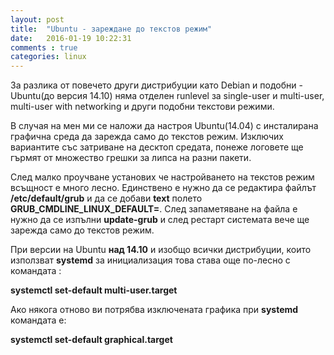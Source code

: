 ```yaml
---
layout: post
title:  "Ubuntu - зареждане до текстов режим"
date:   2016-01-19 10:22:31
comments : true
categories: linux
---
```



За разлика от повечето други дистрибуции като Debian и подобни - Ubuntu(до версия 14.10) няма отделен runlevel за single-user и multi-user, multi-user with networking и други подобни текстови режими.

В случая на мен ми се наложи да настроя Ubuntu(14.04) с инсталирана графична среда да зарежда само до текстов режим. Изключих вариантите със затриване на десктоп средата, понеже логовете ще гърмят от множество грешки за липса на разни пакети.

След малко проучване установих че настройването на текстов режим всъщност е много лесно. Единствено е нужно да се редактира файлът **/etc/default/grub** и да се добави **text** полето **GRUB_CMDLINE_LINUX_DEFAULT=**.
След запаметяване на файла е нужно да се изпълни **update-grub** и след рестарт системата вече ще зарежда само до текстов режим.

При версии на Ubuntu **над 14.10** и изобщо всички дистрибуции, които използват **systemd** за инициализация това става още по-лесно с командата :

**systemctl set-default multi-user.target**

Ако някога отново ви потрябва изключената графика при **systemd** командата е:

**systemctl set-default graphical.target**


